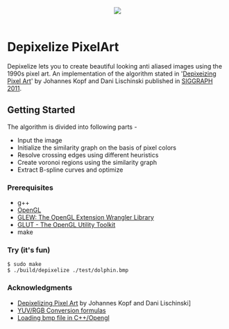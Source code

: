 <div align="center">
  <img src="http://i64.tinypic.com/f22beq.jpg"><br><br>
</div>

# Depixelize PixelArt
Depixelize lets you to create beautiful looking anti aliased images using the 1990s pixel art. 
An implementation of the algorithm stated in '[Depixeizing Pixel Art](http://johanneskopf.de/publications/pixelart/)' by Johannes Kopf and Dani Lischinski published in [SIGGRAPH 2011](http://www.siggraph.org/s2011/).

## Getting Started
The algorithm is divided into following parts - 
* Input the image
* Initialize the similarity graph on the basis of pixel colors
* Resolve crossing edges using different heuristics
* Create voronoi regions using the similarity graph
* Extract B-spline curves and optimize

### Prerequisites  
* g++ 
* [OpenGL](https://www.opengl.org/)
* [GLEW: The OpenGL Extension Wrangler Library](glew.sourceforge.net/)
* [GLUT - The OpenGL Utility Toolkit](https://www.opengl.org/resources/libraries/glut/)
* make

### Try (it's fun) 
```shell
$ sudo make
$ ./build/depixelize ./test/dolphin.bmp
```
### Acknowledgments
* [Depixelizing Pixel Art](http://johanneskopf.de/publications/pixelart/) by Johannes Kopf and Dani Lischinski]
* [YUV/RGB Conversion formulas](http://www.pcmag.com/encyclopedia/term/55166/yuv-rgb-conversion-formulas)
* [Loading bmp file in C++/Opengl](http://stackoverflow.com/questions/20595340/loading-a-tga-bmp-file-in-c-opengl)
